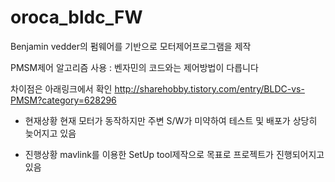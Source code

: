 # oroca_bldc_FW

Benjamin vedder의 펌웨어를 기반으로 모터제어프로그램을 제작

PMSM제어 알고리즘 사용 : 벤자민의 코드와는 제어방법이 다릅니다

차이점은 아래링크에서 확인
http://sharehobby.tistory.com/entry/BLDC-vs-PMSM?category=628296

- 현재상황
현재 모터가 동작하지만 주변 S/W가 미약하여 테스트 및 배포가 상당히 늦어지고 있음

- 진행상황
mavlink를 이용한 SetUp tool제작으로 목표로 프로젝트가 진행되어지고 있음

